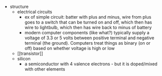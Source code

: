   * structure
    * electrical circuits
      * ex of simple circuit: batter with plus and minus, wire from plus goes to a switch that can be turned on and off, which then has wire to lightbulb, which then has wire back to minus of battery
      * modern computer components (like what?) typically supply a voltage of 3.3 or 5 volts between positive terminal and negative terminal (the ground). Computers treat things as binary (on or off) based on whether voltage is high or low
    * [[transistor]]
    * silicon
      * a semiconductor with 4 valence electrons - but it is doped/mixed with other elements
